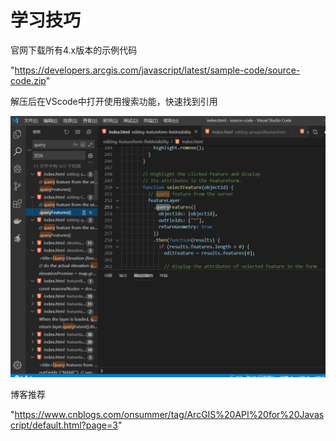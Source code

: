 # 学习技巧

官网下载所有4.x版本的示例代码

"https://developers.arcgis.com/javascript/latest/sample-code/source-code.zip"

解压后在VScode中打开使用搜索功能，快速找到引用

![](../.gitbook/assets/image%20%281%29.png)

博客推荐

"https://www.cnblogs.com/onsummer/tag/ArcGIS%20API%20for%20Javascript/default.html?page=3"

